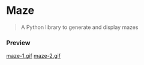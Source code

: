 # Maze
> A Python library to generate and display mazes

### Preview
[maze-1.gif](./res/maze-1.gif)
[maze-2.gif](./res/maze-2.gif)


